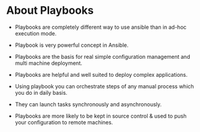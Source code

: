 # About Playbooks

- Playbooks are completely different way to use ansible than in ad-hoc execution mode.

- Playbook is very powerful concept in Ansible. 

- Playbooks are the basis for real simple configuration management and multi machine deployment.

- Playbooks are helpful and well suited to deploy complex applications.

- Using playbook you can orchestrate steps of any manual process which you do in daily basis.

- They can launch tasks synchronously and asynchronously. 

- Playbooks are more likely to be kept in source control & used to push your configuration to remote machines.
